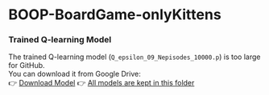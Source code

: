 # BOOP-BoardGame-onlyKittens

### Trained Q-learning Model
The trained Q-learning model (`Q_epsilon_09_Nepisodes_10000.p`) is too large for GitHub.  
You can download it from Google Drive:  
👉 [Download Model](https://drive.google.com/file/d/1JQPmWxkrs9a1lfRCuh2FTFy0Imk_kYHe/view?usp=drive_link)
👉 [All models are kept in this folder](https://drive.google.com/drive/folders/1K6ULKCLHI3qg_Lyc5FZmM8nvd_747T50?usp=drive_link)
